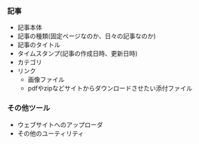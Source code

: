 ### 記事
- 記事本体
- 記事の種類(固定ページなのか、日々の記事なのか)
- 記事のタイトル
- タイムスタンプ(記事の作成日時、更新日時)
- カテゴリ
- リンク
	- 画像ファイル
	- pdfやzipなどサイトからダウンロードさせたい添付ファイル
### その他ツール
- ウェブサイトへのアップローダ
- その他のユーティリティ